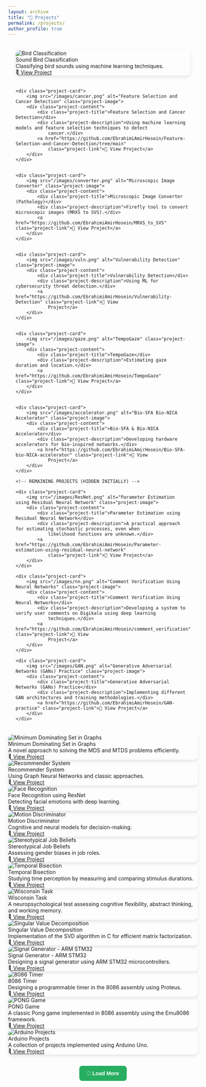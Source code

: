 ```yaml
---
layout: archive
title: "🚀 Projects"
permalink: /projects/
author_profile: true
---
```

<style>
	.projects-container {
		display: grid;
		grid-template-columns: repeat(auto-fit, minmax(300px, 1fr));
		gap: 20px;
		padding: 20px;
	}

	.project-card {
		position: relative;
		overflow: hidden;
		border-radius: 12px;
		box-shadow: 0px 4px 10px rgba(0, 0, 0, 0.1);
		transition: transform 0.3s ease-in-out, box-shadow 0.3s ease-in-out;
	}

	.project-card:hover {
		transform: scale(1.05);
		box-shadow: 0px 8px 16px rgba(0, 0, 0, 0.2);
	}

	.hidden {
		display: none;
		/* Hide extra projects initially */
	}

	.load-more-btn {
		display: block;
		margin: 30px auto;
		padding: 12px 20px;
		font-size: 1em;
		font-weight: bold;
		color: white;
		background-color: #27ae60;
		border: none;
		border-radius: 8px;
		cursor: pointer;
		transition: background 0.3s ease-in-out;
	}

	.load-more-btn:hover {
		background-color: #219150;
	}
</style>

<div class="projects-container" id="projectsContainer">
	<!-- FIRST 9 PROJECTS (VISIBLE INITIALLY) -->
	<div class="project-card">
		<img src="/images/birds.jpeg" alt="Bird Classification" class="project-image">
		<div class="project-content">
			<div class="project-title">Sound Bird Classification</div>
			<div class="project-description">Classifying bird sounds using machine learning techniques.</div>
			<a href="https://github.com/EbrahimiAmirHosein/Bird-Clasif-Sysc5405" class="project-link">🔗 View
				Project</a>
		</div>
	</div>


	<div class="project-card">
		<img src="/images/cancer.png" alt="Feature Selection and Cancer Detection" class="project-image">
		<div class="project-content">
			<div class="project-title">Feature Selection and Cancer Detection</div>
			<div class="project-description">Using machine learning models and feature selection techniques to detect
				cancer.</div>
			<a href="https://github.com/EbrahimiAmirHosein/Feature-Selection-and-Cancer-Detection/tree/main"
				class="project-link">🔗 View Project</a>
		</div>
	</div>


	<div class="project-card">
		<img src="/images/converter.png" alt="Microscopic Image Converter" class="project-image">
		<div class="project-content">
			<div class="project-title">Microscopic Image Converter (Pathology)</div>
			<div class="project-description">Firefly tool to convert microscopic images (MRXS to SVS).</div>
			<a href="https://github.com/EbrahimiAmirHosein/MRXS_to_SVS" class="project-link">🔗 View Project</a>
		</div>
	</div>


	<div class="project-card">
		<img src="/images/vuln.png" alt="Vulnerability Detection" class="project-image">
		<div class="project-content">
			<div class="project-title">Vulnerability Detection</div>
			<div class="project-description">Using ML for cybersecurity threat detection.</div>
			<a href="https://github.com/EbrahimiAmirHosein/Vulnerability-Detection" class="project-link">🔗 View
				Project</a>
		</div>
	</div>


	<div class="project-card">
		<img src="/images/gaze.png" alt="TempoGaze" class="project-image">
		<div class="project-content">
			<div class="project-title">TempoGaze</div>
			<div class="project-description">Estimating gaze duration and location.</div>
			<a href="https://github.com/EbrahimiAmirHosein/TempoGaze" class="project-link">🔗 View Project</a>
		</div>
	</div>


	<div class="project-card">
		<img src="/images/accelerator.png" alt="Bio-SFA Bio-NICA Accelerator" class="project-image">
		<div class="project-content">
			<div class="project-title">Bio-SFA & Bio-NICA Accelerator</div>
			<div class="project-description">Developing hardware accelerators for bio-inspired networks.</div>
			<a href="https://github.com/EbrahimiAmirHosein/Bio-SFA-bio-NICA-accelerator" class="project-link">🔗 View
				Project</a>
		</div>
	</div>

	<!-- REMAINING PROJECTS (HIDDEN INITIALLY) -->

	<div class="project-card">
		<img src="/images/ResNet.png" alt="Parameter Estimation using Residual Neural Network" class="project-image">
		<div class="project-content">
			<div class="project-title">Parameter Estimation using Residual Neural Network</div>
			<div class="project-description">A practical approach for estimating stochastic processes, even when
				likelihood functions are unknown.</div>
			<a href="https://github.com/EbrahimiAmirHosein/Parameter-estimation-using-residual-neural-network"
				class="project-link">🔗 View Project</a>
		</div>
	</div>

	<div class="project-card">
		<img src="/images/nn.png" alt="Comment Verification Using Neural Networks" class="project-image">
		<div class="project-content">
			<div class="project-title">Comment Verification Using Neural Networks</div>
			<div class="project-description">Developing a system to verify user comments on Digikala using deep learning
				techniques.</div>
			<a href="https://github.com/EbrahimiAmirHosein/comment_verification" class="project-link">🔗 View
				Project</a>
		</div>
	</div>

	<div class="project-card">
		<img src="/images/GAN.png" alt="Generative Adversarial Networks (GANs) Practice" class="project-image">
		<div class="project-content">
			<div class="project-title">Generative Adversarial Networks (GANs) Practice</div>
			<div class="project-description">Implementing different GAN architectures and training methodologies.</div>
			<a href="https://github.com/EbrahimiAmirHosein/GAN-practice" class="project-link">🔗 View Project</a>
		</div>
	</div>

</div>
<div class="project-card">
	<img src="/images/graphs.png" alt="Minimum Dominating Set in Graphs" class="project-image">
	<div class="project-content">
		<div class="project-title">Minimum Dominating Set in Graphs</div>
		<div class="project-description">A novel approach to solving the MDS and MTDS problems efficiently.</div>
		<a href="https://github.com/EbrahimiAmirHosein/Distributed-algorithms-for-minimum-dominating-set"
			class="project-link">🔗 View Project</a>
	</div>
</div>

<div class="project-card">
	<img src="/images/RS-GNN.png" alt="Recommender System" class="project-image">
	<div class="project-content">
		<div class="project-title">Recommender System</div>
		<div class="project-description">Using Graph Neural Networks and classic approaches.</div>
		<a href="https://github.com/EbrahimiAmirHosein/Recommender-System" class="project-link">🔗 View Project</a>
	</div>
</div>

<div class="project-card">
	<img src="/images/EmotionR.jpg" alt="Face Recognition" class="project-image">
	<div class="project-content">
		<div class="project-title">Face Recognition using ResNet</div>
		<div class="project-description">Detecting facial emotions with deep learning.</div>
		<a href="https://github.com/EbrahimiAmirHosein/Face-Recognition" class="project-link">🔗 View Project</a>
	</div>
</div>

<div class="project-card">
	<img src="/images/motion.png" alt="Motion Discriminator" class="project-image">
	<div class="project-content">
		<div class="project-title">Motion Discriminator</div>
		<div class="project-description">Cognitive and neural models for decision-making.</div>
		<a href="https://github.com/EbrahimiAmirHosein/Motion-discriminator" class="project-link">🔗 View Project</a>
	</div>
</div>

<div class="project-card">
	<img src="/images/job.png" alt="Stereotypical Job Beliefs" class="project-image">
	<div class="project-content">
		<div class="project-title">Stereotypical Job Beliefs</div>
		<div class="project-description">Assessing gender biases in job roles.</div>
		<a href="https://github.com/EbrahimiAmirHosein/Stereotypical-beliefs-about-jobs" class="project-link">🔗 View
			Project</a>
	</div>
</div>

<div class="project-card">
	<img src="/images/Temp.png" alt="Temporal Bisection" class="project-image">
	<div class="project-content">
		<div class="project-title">Temporal Bisection</div>
		<div class="project-description">Studying time perception by measuring and comparing stimulus durations.</div>
		<a href="https://github.com/EbrahimiAmirHosein/Temporal-Bisection" class="project-link">🔗 View Project</a>
	</div>
</div>

<div class="project-card">
	<img src="/images/winsc.png" alt="Wisconsin Task" class="project-image">
	<div class="project-content">
		<div class="project-title">Wisconsin Task</div>
		<div class="project-description">A neuropsychological test assessing cognitive flexibility, abstract thinking,
			and working memory.</div>
		<a href="https://github.com/EbrahimiAmirHosein/Wisconsin-Card-Sorting-Test" class="project-link">🔗 View
			Project</a>
	</div>
</div>

<div class="project-card">
	<img src="/images/svd.png" alt="Singular Value Decomposition" class="project-image">
	<div class="project-content">
		<div class="project-title">Singular Value Decomposition</div>
		<div class="project-description">Implementation of the SVD algorithm in C for efficient matrix factorization.
		</div>
		<a href="https://github.com/EbrahimiAmirHosein/Singular-value-decomposition" class="project-link">🔗 View
			Project</a>
	</div>
</div>

<div class="project-card">
	<img src="/images/sig.png" alt="Signal Generator - ARM STM32" class="project-image">
	<div class="project-content">
		<div class="project-title">Signal Generator - ARM STM32</div>
		<div class="project-description">Designing a signal generator using ARM STM32 microcontrollers.</div>
		<a href="https://github.com/EbrahimiAmirHosein/Signal-Generator-ARM-stm32" class="project-link">🔗 View
			Project</a>
	</div>
</div>

<div class="project-card">
	<img src="/images/timer.png" alt="8086 Timer" class="project-image">
	<div class="project-content">
		<div class="project-title">8086 Timer</div>
		<div class="project-description">Designing a programmable timer in the 8086 assembly using Proteus.</div>
		<a href="https://github.com/EbrahimiAmirHosein/8086-Timer-In-Proteus" class="project-link">🔗 View Project</a>
	</div>
</div>

<div class="project-card">
	<img src="/images/pong.png" alt="PONG Game" class="project-image">
	<div class="project-content">
		<div class="project-title">PONG Game</div>
		<div class="project-description">A classic Pong game implemented in 8086 assembly using the Emu8086 framework.
		</div>
		<a href="https://github.com/EbrahimiAmirHosein/PONG-Game-in-8086-assembly" class="project-link">🔗 View
			Project</a>
	</div>
</div>
<div class="project-card">
	<img src="/images/Ard.png" alt="Arduino Projects" class="project-image">
	<div class="project-content">
		<div class="project-title">Arduino Projects</div>
		<div class="project-description">A collection of projects implemented using Arduino Uno.</div>
		<a href="https://github.com/EbrahimiAmirHosein/arduino-exercise" class="project-link">🔗 View Project</a>
	</div>
</div>
</div>

</div>

<!-- Load More Button -->
<button class="load-more-btn" id="loadMoreBtn">🔽 Load More</button>

<script>
	document.getElementById("loadMoreBtn").addEventListener("click", function () {
		let hiddenProjects = document.querySelectorAll(".project-card.hidden");

		hiddenProjects.forEach(project => project.classList.remove("hidden"));

		// Hide the button after all projects are shown
		this.style.display = "none";
	});
</script>
